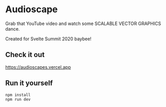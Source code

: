 # Audioscape

Grab that YouTube video and watch some SCALABLE VECTOR GRAPHICS dance.

Created for Svelte Summit 2020 baybee!

## Check it out

https://audioscapes.vercel.app

## Run it yourself

```bash
npm install
npm run dev
```
